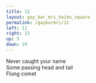 ```yaml
---
title: 12
layout: gay_bar_mri_haiku_square
permalink: /gaybarmri/12
left: 11
right: 13
up: 5
down: 19
---
```

Never caught your name  
Some passing head and tail  
Flung comet
